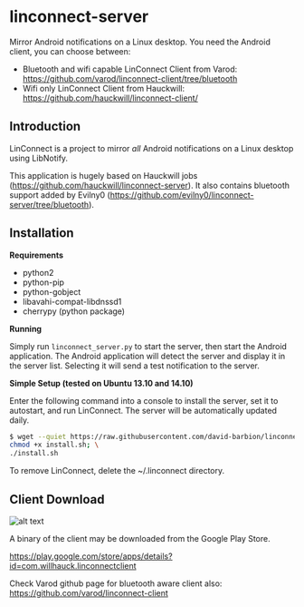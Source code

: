 linconnect-server
=================

Mirror Android notifications on a Linux desktop. You need the Android client, you can choose between:

* Bluetooth and wifi capable LinConnect Client from Varod: https://github.com/varod/linconnect-client/tree/bluetooth
* Wifi only LinConnect Client from Hauckwill: https://github.com/hauckwill/linconnect-client/

Introduction
------------
LinConnect is a project to mirror *all* Android notifications on a Linux desktop using LibNotify.

This application is hugely based on Hauckwill jobs (https://github.com/hauckwill/linconnect-server). It also contains bluetooth support added by Evilny0 (https://github.com/evilny0/linconnect-server/tree/bluetooth).

Installation
------------

**Requirements**

* python2
* python-pip
* python-gobject
* libavahi-compat-libdnssd1
* cherrypy (python package)

**Running**

Simply run `linconnect_server.py` to start the server, then start the Android application. The Android application will detect the server and display it in the server list. Selecting it will send a test notification to the server.

**Simple Setup (tested on Ubuntu 13.10 and 14.10)**

Enter the following command into a console to install the server, set it to autostart, and run LinConnect. The server will be automatically updated daily.

```bash
$ wget --quiet https://raw.githubusercontent.com/david-barbion/linconnect-server/master/LinConnectServer/install.sh; \
chmod +x install.sh; \
./install.sh
```

To remove LinConnect, delete the ~/.linconnect directory.
        
Client Download
---------------

![alt text](https://developer.android.com/images/brand/en_app_rgb_wo_60.png "Google Play")

A binary of the client may be downloaded from the Google Play Store.

https://play.google.com/store/apps/details?id=com.willhauck.linconnectclient

Check Varod github page for bluetooth aware client also: https://github.com/varod/linconnect-client
